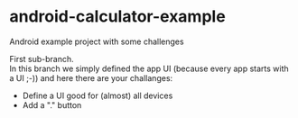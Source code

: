 # android-calculator-example
Android example project with some challenges

First sub-branch.<br/>
In this branch we simply defined the app UI (because every app starts with a UI ;-)) and here there are your challanges:<br/>
<ul>
<li>Define a UI good for (almost) all devices</li>
<li>Add a "." button</li>
